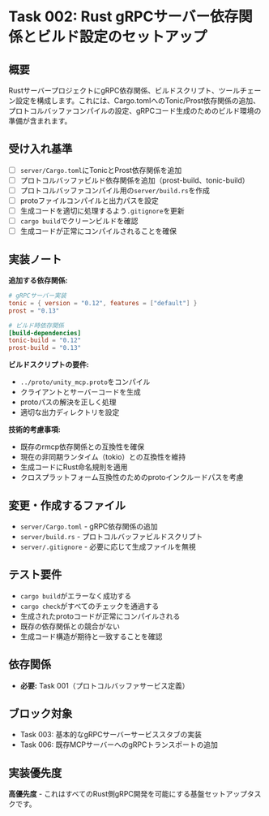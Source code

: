 # Task 002: Rust gRPCサーバー依存関係とビルド設定のセットアップ

## 概要

RustサーバープロジェクトにgRPC依存関係、ビルドスクリプト、ツールチェーン設定を構成します。これには、Cargo.tomlへのTonic/Prost依存関係の追加、プロトコルバッファコンパイルの設定、gRPCコード生成のためのビルド環境の準備が含まれます。

## 受け入れ基準

- [ ] `server/Cargo.toml`にTonicとProst依存関係を追加
- [ ] プロトコルバッファビルド依存関係を追加（prost-build、tonic-build）
- [ ] プロトコルバッファコンパイル用の`server/build.rs`を作成
- [ ] protoファイルコンパイルと出力パスを設定
- [ ] 生成コードを適切に処理するよう`.gitignore`を更新
- [ ] `cargo build`でクリーンビルドを確認
- [ ] 生成コードが正常にコンパイルされることを確保

## 実装ノート

**追加する依存関係:**
```toml
# gRPCサーバー実装
tonic = { version = "0.12", features = ["default"] }
prost = "0.13"

# ビルド時依存関係
[build-dependencies]
tonic-build = "0.12"
prost-build = "0.13"
```

**ビルドスクリプトの要件:**
- `../proto/unity_mcp.proto`をコンパイル
- クライアントとサーバーコードを生成
- protoパスの解決を正しく処理
- 適切な出力ディレクトリを設定

**技術的考慮事項:**
- 既存のrmcp依存関係との互換性を確保
- 現在の非同期ランタイム（tokio）との互換性を維持
- 生成コードにRust命名規則を適用
- クロスプラットフォーム互換性のためのprotoインクルードパスを考慮

## 変更・作成するファイル

- `server/Cargo.toml` - gRPC依存関係の追加
- `server/build.rs` - プロトコルバッファビルドスクリプト
- `server/.gitignore` - 必要に応じて生成ファイルを無視

## テスト要件

- `cargo build`がエラーなく成功する
- `cargo check`がすべてのチェックを通過する
- 生成されたprotoコードが正常にコンパイルされる
- 既存の依存関係との競合がない
- 生成コード構造が期待と一致することを確認

## 依存関係

- **必要:** Task 001（プロトコルバッファサービス定義）

## ブロック対象

- Task 003: 基本的なgRPCサーバーサービススタブの実装
- Task 006: 既存MCPサーバーへのgRPCトランスポートの追加

## 実装優先度

**高優先度** - これはすべてのRust側gRPC開発を可能にする基盤セットアップタスクです。